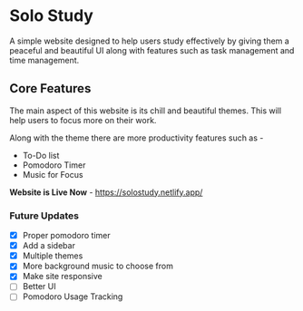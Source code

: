 # Solo Study
A simple website designed to help users study effectively by giving them a peaceful and beautiful UI along with features such as task management and time management.

## Core Features
The main aspect of this website is its chill and beautiful themes. This will help users to focus more on their work.

Along with the theme there are more productivity features such as - 
- To-Do list 
- Pomodoro Timer
- Music for Focus


**Website is Live Now** - https://solostudy.netlify.app/

### Future Updates
- [x] Proper pomodoro timer
- [x] Add a sidebar  
- [x] Multiple themes  
- [x] More background music to choose from
- [x] Make site responsive
- [ ] Better UI
- [ ] Pomodoro Usage Tracking